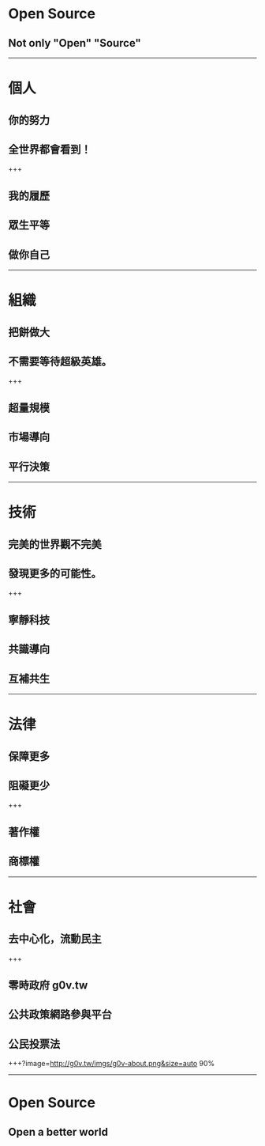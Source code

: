 # Open Source
## Not only "Open" "Source"

---

# 個人
## 你的努力
## 全世界都會看到！

+++

## 我的履歷
## 眾生平等
## 做你自己

---

# 組織
## 把餅做大
## 不需要等待超級英雄。

+++

## 超量規模
## 市場導向
## 平行決策

---

# 技術
## 完美的世界觀不完美
## 發現更多的可能性。

+++

## 寧靜科技
## 共識導向
## 互補共生

---

# 法律
## 保障更多
## 阻礙更少

+++

## 著作權
## 商標權

---

# 社會
## 去中心化，流動民主

+++

## 零時政府 g0v.tw
## 公共政策網路參與平台
## 公民投票法

+++?image=http://g0v.tw/imgs/g0v-about.png&size=auto 90%


---

# Open Source
## Open a better world
